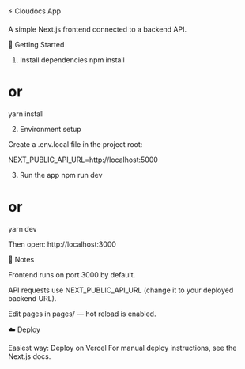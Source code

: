 ⚡ Cloudocs App

A simple Next.js frontend connected to a backend API.

🚀 Getting Started
1. Install dependencies
npm install
# or
yarn install

2. Environment setup

Create a .env.local file in the project root:

NEXT_PUBLIC_API_URL=http://localhost:5000

3. Run the app
npm run dev
# or
yarn dev


Then open: http://localhost:3000

🧩 Notes

Frontend runs on port 3000 by default.

API requests use NEXT_PUBLIC_API_URL (change it to your deployed backend URL).

Edit pages in pages/ — hot reload is enabled.

☁️ Deploy

Easiest way: Deploy on Vercel
For manual deploy instructions, see the Next.js docs.